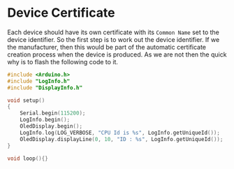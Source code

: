 # Device Certificate

Each device should have its own certificate with its `Common Name` set to the device identifier.  So the first step is to work out the device identifier.  If we the manufacturer, then this would be part of the automatic certificate creation process when the device is produced.  As we are not then the quick why is to flash the following code to it.

```c++
#include <Arduino.h>
#include "LogInfo.h"
#include "DisplayInfo.h"

void setup()
{
  	Serial.begin(115200);
    LogInfo.begin();
    OledDisplay.begin();  
  	LogInfo.log(LOG_VERBOSE, "CPU Id is %s", LogInfo.getUniqueId());
  	OledDisplay.displayLine(0, 10, "ID : %s", LogInfo.getUniqueId());
}

void loop(){}
```


